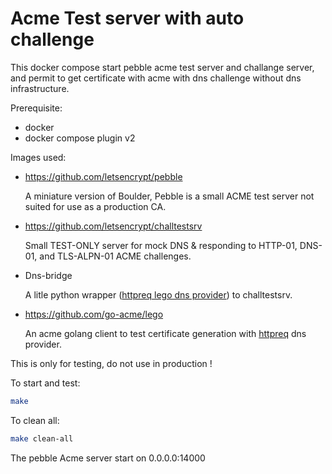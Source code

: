 # Acme Test server with auto challenge

This docker compose start pebble acme test server and challange server, and permit to get certificate with acme with dns challenge without dns infrastructure.

Prerequisite: 
- docker
- docker compose plugin v2

Images used:
- https://github.com/letsencrypt/pebble

  A miniature version of Boulder, Pebble is a small ACME test server not suited for use as a production CA.
- https://github.com/letsencrypt/challtestsrv

  Small TEST-ONLY server for mock DNS & responding to HTTP-01, DNS-01, and TLS-ALPN-01 ACME challenges.
- Dns-bridge
  
  A litle python wrapper ([httpreq lego dns provider](https://go-acme.github.io/lego/dns/httpreq/index.html)) to challtestsrv.
- https://github.com/go-acme/lego

  An acme golang client to test certificate generation with [httpreq](https://go-acme.github.io/lego/dns/httpreq/index.html) dns provider.

This is only for testing, do not use in production !

To start and test:
```sh
make
```

To clean all:
```sh
make clean-all
```

The pebble Acme server start on 0.0.0.0:14000
